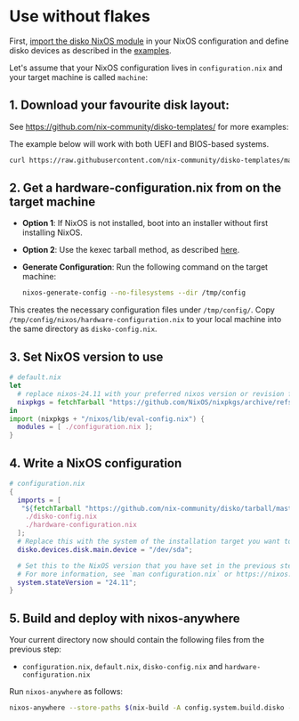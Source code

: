 # Use without flakes

First,
[import the disko NixOS module](https://github.com/nix-community/disko/blob/master/docs/HowTo.md#installing-nixos-module)
in your NixOS configuration and define disko devices as described in the
[examples](https://github.com/nix-community/disko/tree/master/example).

Let's assume that your NixOS configuration lives in `configuration.nix` and your
target machine is called `machine`:

## 1. Download your favourite disk layout:

See https://github.com/nix-community/disko-templates/ for more examples:

The example below will work with both UEFI and BIOS-based systems.

```bash
curl https://raw.githubusercontent.com/nix-community/disko-templates/main/single-disk-ext4/disko-config.nix > ./disko-config.nix
```

## 2. Get a hardware-configuration.nix from on the target machine

- **Option 1**: If NixOS is not installed, boot into an installer without first
  installing NixOS.
- **Option 2**: Use the kexec tarball method, as described
  [here](https://github.com/nix-community/nixos-images#kexec-tarballs).

- **Generate Configuration**: Run the following command on the target machine:

  ```bash
  nixos-generate-config --no-filesystems --dir /tmp/config
  ```

This creates the necessary configuration files under `/tmp/config/`. Copy
`/tmp/config/nixos/hardware-configuration.nix` to your local machine into the
same directory as `disko-config.nix`.

## 3. Set NixOS version to use

```nix
# default.nix
let
  # replace nixos-24.11 with your preferred nixos version or revision from here: https://status.nixos.org/
  nixpkgs = fetchTarball "https://github.com/NixOS/nixpkgs/archive/refs/heads/nixos-24.11.tar.gz";
in
import (nixpkgs + "/nixos/lib/eval-config.nix") {
  modules = [ ./configuration.nix ];
}
```

## 4. Write a NixOS configuration

```nix
# configuration.nix
{
  imports = [
   "${fetchTarball "https://github.com/nix-community/disko/tarball/master"}/module.nix"
    ./disko-config.nix
    ./hardware-configuration.nix
  ];
  # Replace this with the system of the installation target you want to install!!!
  disko.devices.disk.main.device = "/dev/sda";

  # Set this to the NixOS version that you have set in the previous step.
  # For more information, see `man configuration.nix` or https://nixos.org/manual/nixos/stable/options#opt-system.stateVersion .
  system.stateVersion = "24.11";
}
```

## 5. Build and deploy with nixos-anywhere

Your current directory now should contain the following files from the previous
step:

- `configuration.nix`, `default.nix`, `disko-config.nix` and
  `hardware-configuration.nix`

Run `nixos-anywhere` as follows:

```bash
nixos-anywhere --store-paths $(nix-build -A config.system.build.disko -A config.system.build.toplevel --no-out-link) root@machine
```
